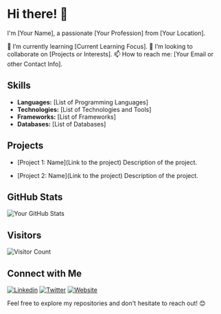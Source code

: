 # Hi there! 👋

I'm [Your Name], a passionate [Your Profession] from [Your Location].

🌱 I’m currently learning [Current Learning Focus].
💼 I’m looking to collaborate on [Projects or Interests].
📫 How to reach me: [Your Email or other Contact Info].

## Skills

- **Languages:** [List of Programming Languages]
- **Technologies:** [List of Technologies and Tools]
- **Frameworks:** [List of Frameworks]
- **Databases:** [List of Databases]

## Projects

- [Project 1: Name](Link to the project)
  Description of the project.

- [Project 2: Name](Link to the project)
  Description of the project.

## GitHub Stats

![Your GitHub Stats](https://github-readme-stats.vercel.app/api?username=yourusername&show_icons=true&theme=radical)

## Visitors

![Visitor Count](https://visitor-badge.glitch.me/badge?page_id=yourusername.yourusername)

## Connect with Me

[![Linkedin](https://img.shields.io/badge/-LinkedIn-blue?style=flat-square&logo=Linkedin&logoColor=white&link=https://www.linkedin.com/in/yourusername/)](https://www.linkedin.com/in/yourusername/)
[![Twitter](https://img.shields.io/badge/-Twitter-blue?style=flat-square&logo=Twitter&logoColor=white&link=https://twitter.com/yourusername)](https://twitter.com/yourusername)
[![Website](https://img.shields.io/badge/-Website-brightgreen?style=flat-square&link=https://yourwebsite.com)](https://yourwebsite.com)

Feel free to explore my repositories and don't hesitate to reach out! 😊
